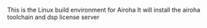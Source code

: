 This is the Linux build environment for Airoha
It will install the airoha toolchain and dsp license server
